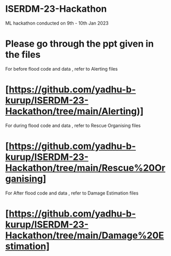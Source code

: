 # ISERDM-23-Hackathon
ML hackathon conducted on 9th - 10th Jan 2023
# Please go through the ppt given in the files
For before flood code and data , refer to Alerting files
# [https://github.com/yadhu-b-kurup/ISERDM-23-Hackathon/tree/main/Alerting)]
For during flood code and data , refer to Rescue Organising files
# [https://github.com/yadhu-b-kurup/ISERDM-23-Hackathon/tree/main/Rescue%20Organising]
For After flood code and data , refer to Damage Estimation files
# [https://github.com/yadhu-b-kurup/ISERDM-23-Hackathon/tree/main/Damage%20Estimation]
